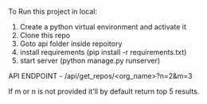 To Run this project in local:

1. Create a python virtual environment and activate it
2. Clone this repo
3. Goto api folder inside repoitory
4. install requirements (pip install -r requirements.txt)
5. start server (python manage.py runserver)

API ENDPOINT - /api/get_repos/<org_name>?n=2&m=3

If m or n is not provided it'll by default return top 5 results.